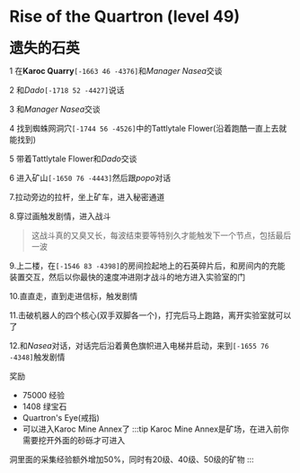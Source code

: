 # Rise of the Quartron (level 49)
<span style="font-size: 25px;">**遗失的石英**</span>

1 在**Karoc Quarry**`[-1663 46 -4376]`和*Manager Nasea*交谈

2 和*Dado*`[-1718 52 -4427]`说话

3 和*Manager Nasea*交谈

4 找到蜘蛛网洞穴`[-1744 56 -4526]`中的Tattlytale Flower(沿着跑酷一直上去就能找到)

5 带着Tattlytale Flower和*Dado*交谈

6 进入矿山`[-1650 76 -4443]`然后跟*popo*对话

7.拉动旁边的拉杆，坐上矿车，进入秘密通道

8.穿过画触发剧情，进入战斗
>这战斗真的又臭又长，每波结束要等特别久才能触发下一个节点，包括最后一波

9.上二楼，在`[-1546 83 -4398]`的房间捡起地上的石英碎片后，和房间内的充能装置交互，然后以你最快的速度冲进刚才战斗的地方进入实验室的门

10.直直走，直到走进信标，触发剧情

11.击破机器人的四个核心(双手双脚各一个)，打完后马上跑路，离开实验室就可以了

12.和*Nasea*对话，对话完后沿着黄色旗帜进入电梯并启动，来到`[-1655 76 -4348]`触发剧情

奖励
+ 75000 经验
+ 1408 绿宝石
+ Quartron's Eye(戒指)
+ 可以进入Karoc Mine Annex了
:::tip
Karoc Mine Annex是矿场，在进入前你需要挖开外面的砂砾才可进入

洞里面的采集经验额外增加50%，同时有20级、40级、50级的矿物
:::
